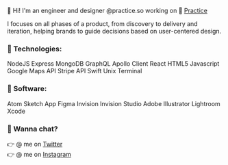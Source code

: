 :wave: Hi! I'm an engineer and designer @practice.so working on 🏀 [Practice](https://pratice.so)

I focuses on all phases of a product, from discovery to delivery and iteration, helping brands to guide decisions based on user-centered design.

### 🥑 Technologies:

NodeJS
Express
MongoDB
GraphQL
Apollo Client
React
HTML5
Javascript
Google Maps API
Stripe API
Swift
Unix Terminal

### 🥁 Software:
Atom
Sketch App
Figma
Invision
Invision Studio
Adobe Illustrator
Lightroom
Xcode

### 🥤 Wanna chat?
:point_right: @ me on [Twitter](https://twitter.com/carlosmoret) <br>
:point_right: @ me on [Instagram](https://instagram.com/cemoret) <br>
